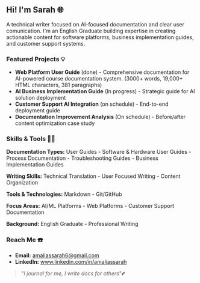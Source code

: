 ## Hi! I'm Sarah 🌐 
A technical writer focused on AI-focused documentation and clear user comunication. I'm an English Graduate building expertise in creating actionable content for software platforms, business implementation guides, and customer support systems.

### Featured Projects 💡
* **Web Platform User Guide** (done) - Comprehensive documentation for AI-powered course documentation system. (3000+ words, 19,000+ HTML characters, 381 paragraphs)
* **AI Business Implementation Guide** (In progress) - Strategic guide for AI solution deployment
* **Customer Support AI Integration** (on schedule) - End-to-end deployment guide
* **Documentation Improvement Analysis** (On schedule) - Before/after content optimization case study

### Skills & Tools 🔧🔌
**Documentation Types:** User Guides - Software & Hardware User Guides - Process Documentation - Troubleshooting Guides - Business Implementation Guides
  
**Writing Skills:** Technical Translation - User Focused Writing - Content Organization 

**Tools & Technologies:** Markdown - Git/GitHub

**Focus Areas:** AI/ML Platforms - Web Platforms - Customer Support Documentation

**Background:** English Graduate - Professional Writing 

### Reach Me ☎️
* **Email:** amaliassarah6@gmail.com
* **LinkedIn:** www.linkedin.com/in/amaliassarah

>"_I journal for me, I write docs for others_"💕
